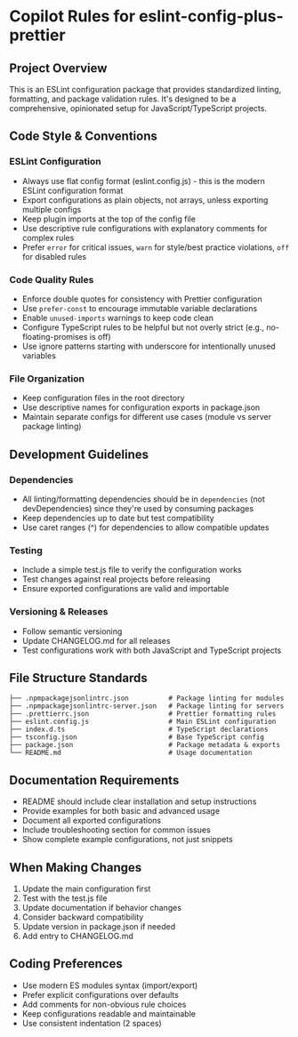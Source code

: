 # Copilot Rules for eslint-config-plus-prettier

## Project Overview
This is an ESLint configuration package that provides standardized linting, formatting, and package validation rules. It's designed to be a comprehensive, opinionated setup for JavaScript/TypeScript projects.

## Code Style & Conventions

### ESLint Configuration
- Always use flat config format (eslint.config.js) - this is the modern ESLint configuration format
- Export configurations as plain objects, not arrays, unless exporting multiple configs
- Keep plugin imports at the top of the config file
- Use descriptive rule configurations with explanatory comments for complex rules
- Prefer `error` for critical issues, `warn` for style/best practice violations, `off` for disabled rules

### Code Quality Rules
- Enforce double quotes for consistency with Prettier configuration
- Use `prefer-const` to encourage immutable variable declarations
- Enable `unused-imports` warnings to keep code clean
- Configure TypeScript rules to be helpful but not overly strict (e.g., no-floating-promises is off)
- Use ignore patterns starting with underscore for intentionally unused variables

### File Organization
- Keep configuration files in the root directory
- Use descriptive names for configuration exports in package.json
- Maintain separate configs for different use cases (module vs server package linting)

## Development Guidelines

### Dependencies
- All linting/formatting dependencies should be in `dependencies` (not devDependencies) since they're used by consuming packages
- Keep dependencies up to date but test compatibility
- Use caret ranges (^) for dependencies to allow compatible updates

### Testing
- Include a simple test.js file to verify the configuration works
- Test changes against real projects before releasing
- Ensure exported configurations are valid and importable

### Versioning & Releases
- Follow semantic versioning
- Update CHANGELOG.md for all releases
- Test configurations work with both JavaScript and TypeScript projects

## File Structure Standards
```
├── .npmpackagejsonlintrc.json          # Package linting for modules
├── .npmpackagejsonlintrc-server.json   # Package linting for servers
├── .prettierrc.json                    # Prettier formatting rules
├── eslint.config.js                    # Main ESLint configuration
├── index.d.ts                          # TypeScript declarations
├── tsconfig.json                       # Base TypeScript config
├── package.json                        # Package metadata & exports
└── README.md                           # Usage documentation
```

## Documentation Requirements
- README should include clear installation and setup instructions
- Provide examples for both basic and advanced usage
- Document all exported configurations
- Include troubleshooting section for common issues
- Show complete example configurations, not just snippets

## When Making Changes
1. Update the main configuration first
2. Test with the test.js file
3. Update documentation if behavior changes
4. Consider backward compatibility
5. Update version in package.json if needed
6. Add entry to CHANGELOG.md

## Coding Preferences
- Use modern ES modules syntax (import/export)
- Prefer explicit configurations over defaults
- Add comments for non-obvious rule choices
- Keep configurations readable and maintainable
- Use consistent indentation (2 spaces)
